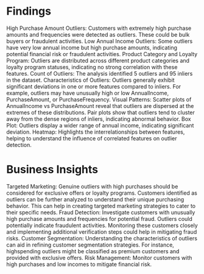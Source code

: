 # Findings 
High Purchase Amount Outliers: Customers with extremely high purchase amounts and frequencies were detected as outliers. These could be bulk buyers or fraudulent activities. 
Low Annual Income Outliers: Some outliers have very low annual income but high purchase amounts, indicating potential financial risk or fraudulent activities. 
Product Category and Loyalty Program: Outliers are distributed across different product categories and loyalty program statuses, indicating no strong correlation with these features. 
Count of Outliers: The analysis identified 5 outliers and 95 inliers in the dataset. 
Characteristics of Outliers: Outliers generally exhibit significant deviations in one or more features compared to inliers. For example, outliers may have unusually high or low AnnualIncome, PurchaseAmount, or PurchaseFrequency. 
Visual Patterns: Scatter plots of AnnualIncome vs PurchaseAmount reveal that outliers are dispersed at the extremes of these distributions. Pair plots show that outliers tend to cluster away from the dense regions of inliers, indicating abnormal behavior. 
Box Plot: Outliers display a wider range of annual income, indicating significant deviation. 
Heatmap: Highlights the interrelationships between features, helping to understand the influence of correlated features on outlier detection. 

# Business Insights 
Targeted Marketing: Genuine outliers with high purchases should be considered for exclusive offers or loyalty programs. Customers identified as outliers can be further analyzed to understand their unique purchasing behavior. This can help in creating targeted marketing strategies to cater to their specific needs. 
Fraud Detection: Investigate customers with unusually high purchase amounts and frequencies for potential fraud. Outliers could potentially indicate fraudulent activities. Monitoring these customers closely and implementing additional verification steps could help in mitigating fraud risks. 
Customer Segmentation: Understanding the characteristics of outliers can aid in refining customer segmentation strategies. For instance, highspending outliers might be classified as premium customers and provided with exclusive offers. 
Risk Management:  Monitor customers with high purchases and low incomes to mitigate financial risk. 

